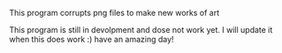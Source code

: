 This program corrupts png files to make new works of art

This program is still in devolpment and dose not work yet.
I will update it when this does work
:) have an amazing day!
